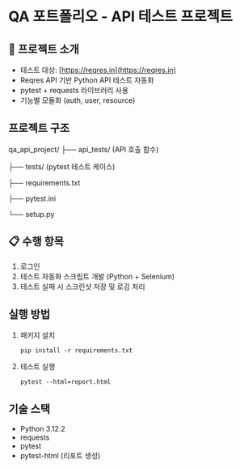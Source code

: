 # QA 포트폴리오 - API 테스트 프로젝트

## 📌 프로젝트 소개
- 테스트 대상: [https://reqres.in](https://reqres.in)
- Reqres API 기반 Python API 테스트 자동화
- pytest + requests 라이브러리 사용
- 기능별 모듈화 (auth, user, resource)

## 프로젝트 구조
qa_api_project/
├── api_tests/ (API 호출 함수)

├── tests/ (pytest 테스트 케이스)

├── requirements.txt

├── pytest.ini

└── setup.py

## 📋 수행 항목
1. 로그인
2. 테스트 자동화 스크립트 개발 (Python + Selenium)
3. 테스트 실패 시 스크린샷 저장 및 로깅 처리

## 실행 방법
1. 패키지 설치
    ```
    pip install -r requirements.txt
    ```
2. 테스트 실행
    ```
    pytest --html=report.html
    ```
    
## 기술 스택
- Python 3.12.2
- requests
- pytest
- pytest-html (리포트 생성)

